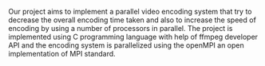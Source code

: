 Our project aims to implement a parallel video encoding system that try to decrease the overall encoding time taken and also to increase the speed of encoding by using a number of processors in parallel. The project is implemented using C programming language with help of ffmpeg developer API  and the encoding system is parallelized using the openMPI an open implementation of MPI standard.